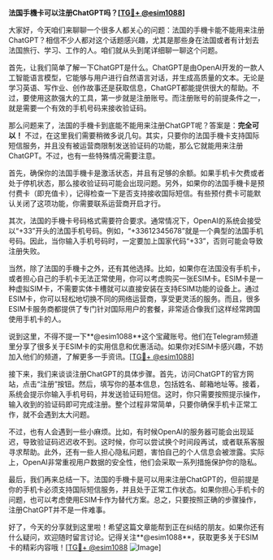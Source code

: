 **法国手機卡可以注册ChatGPT吗？[[TG💪+ @esim1088](https://t.me/s/esim1088)]**

大家好，今天咱们来聊聊一个很多人都关心的问题：法国的手機卡能不能用来注册ChatGPT？相信不少人都对这个话题感兴趣，尤其是那些身在法国或者有计划去法国旅行、学习、工作的人。咱们就从头到尾详细聊一聊这个问题。

首先，让我们简单了解一下ChatGPT是什么。ChatGPT是由OpenAI开发的一款人工智能语言模型，它能够与用户进行自然语言对话，并生成高质量的文本。无论是学习英语、写作业、创作故事还是获取信息，ChatGPT都能提供很大的帮助。不过，要使用这款强大的工具，第一步就是注册账号。而注册账号的前提条件之一，就是需要一个有效的手机号码来接收验证码。

那么问题来了，法国的手機卡到底能不能用来注册ChatGPT呢？答案是：**完全可以！** 不过，在这里我们需要稍微多说几句。其实，只要你的法国手機卡支持国际短信服务，并且没有被运营商限制发送验证码的功能，那么它就能用来注册ChatGPT。不过，也有一些特殊情况需要注意。

首先，确保你的法国手機卡是激活状态，并且有足够的余额。如果手机卡欠费或者处于停机状态，那么接收验证码可能会出现问题。另外，如果你的法国手機卡是预付费卡（即充值卡），记得检查一下是否支持接收国际短信。有些预付费卡可能默认关闭了这项功能，你需要联系运营商开启才行。

其次，法国的手機卡号码格式需要符合要求。通常情况下，OpenAI的系统会接受以“+33”开头的法国手机号码。例如，“+33612345678”就是一个典型的法国手机号码。因此，当你输入手机号码时，一定要加上国家代码“+33”，否则可能会导致注册失败。

当然，除了法国的手機卡之外，还有其他选择。比如，如果你在法国没有手机卡，或者担心自己的手机卡无法正常使用，你可以考虑购买一张ESIM卡。ESIM卡是一种虚拟SIM卡，不需要实体卡槽就可以直接安装在支持ESIM功能的设备上。通过ESIM卡，你可以轻松地切换不同的网络运营商，享受更灵活的服务。而且，很多ESIM卡服务商都提供了专门针对国际用户的套餐，非常适合像我们这样经常跨国使用手机卡的人。

说到这里，不得不提一下**@esim1088**这个宝藏账号。他们在Telegram频道里分享了很多关于ESIM卡的实用信息和优惠活动。如果你对ESIM卡感兴趣，不妨加入他们的频道，了解更多一手资讯。[[TG💪+ @esim1088](https://t.me/s/esim1088)]

接下来，我们来谈谈注册ChatGPT的具体步骤。首先，访问ChatGPT的官方网站，点击“注册”按钮。然后，填写你的基本信息，包括姓名、邮箱地址等。接着，系统会提示你输入手机号码，并发送验证码短信。这时，你只需要按照提示操作，输入收到的验证码即可完成注册。整个过程非常简单，只要你确保手机卡正常工作，就不会遇到太大问题。

不过，也有人会遇到一些小麻烦。比如，有时候OpenAI的服务器可能会出现延迟，导致验证码迟迟收不到。这时候，你可以尝试换个时间段再试，或者联系客服寻求帮助。此外，还有一些人担心隐私问题，害怕自己的个人信息会被泄露。实际上，OpenAI非常重视用户数据的安全性，他们会采取一系列措施保护你的隐私。

最后，我们再来总结一下。法国的手機卡是可以用来注册ChatGPT的，但前提是你的手机卡必须支持国际短信服务，并且处于正常工作状态。如果你担心手机卡的问题，也可以考虑使用ESIM卡作为替代方案。总之，只要按照正确的步骤操作，注册ChatGPT并不是一件难事。

好了，今天的分享就到这里啦！希望这篇文章能帮到正在纠结的朋友。如果你还有什么疑问，欢迎随时留言讨论。记得关注**@esim1088**，获取更多关于ESIM卡的精彩内容哦！[[TG💪+ @esim1088](https://t.me/s/esim1088) ![Image](https://i.postimg.cc/4NQfJmqS/Snipaste-2025-05-13-00-14-12.png)]